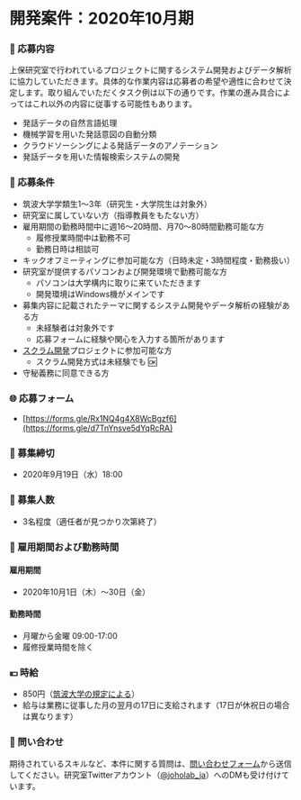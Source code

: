 # 開発案件：2020年10月期

### 🔖 応募内容

上保研究室で行われているプロジェクトに関するシステム開発およびデータ解析に協力していただきます。具体的な作業内容は応募者の希望や適性に合わせて決定します。取り組んでいただくタスク例は以下の通りです。作業の進み具合によってはこれ以外の内容に従事する可能性もあります。

* 発話データの自然言語処理
* 機械学習を用いた発話意図の自動分類
* クラウドソーシングによる発話データのアノテーション
* 発話データを用いた情報検索システムの開発

### 🎯 応募条件

* 筑波大学学類生1～3年（研究生・大学院生は対象外）
* 研究室に属していない方（指導教員をもたない方）
* 雇用期間の勤務時間中に週16～20時間、月70～80時間勤務可能な方
  * 履修授業時間中は勤務不可
  * 勤務日時は相談可
* キックオフミーティングに参加可能な方（日時未定・3時間程度・勤務扱い）
* 研究室が提供するパソコンおよび開発環境で勤務可能な方
  * パソコンは大学構内に取りに来ていただきます
  * 開発環境はWindows機がメインです
* 募集内容に記載されたテーマに関するシステム開発やデータ解析の経験がある方
  * 未経験者は対象外です
  * 応募フォームに経験や関心を入力する箇所があります
* [スクラム開発](https://ja.wikipedia.org/wiki/%E3%82%B9%E3%82%AF%E3%83%A9%E3%83%A0_%28%E3%82%BD%E3%83%95%E3%83%88%E3%82%A6%E3%82%A7%E3%82%A2%E9%96%8B%E7%99%BA%29)プロジェクトに参加可能な方
  * スクラム開発方式は未経験でも 🆗 
* 守秘義務に同意できる方

### 🌐 応募フォーム

* [https://forms.gle/Rx1NQ4g4X8WcBgzf6](https://forms.gle/d7TnYnsve5dYqRcRA)

### 📆 募集締切

* 2020年9月19日（水）18:00

### 🔢 募集人数

* 3名程度（適任者が見つかり次第終了）

### 📆 雇用期間および勤務時間

#### 雇用期間

* 2020年10月1日（木）～30日（金）

#### 勤務時間

* 月曜から金曜 09:00-17:00
* 履修授業時間を除く

### 💴 時給

* 850円（[筑波大学の規定による](https://ut-jinzai-bank.tsukuba.ac.jp/employment/)）
* 給与は業務に従事した月の翌月の17日に支給されます（17日が休祝日の場合は異なります）

### 🤔 問い合わせ

期待されているスキルなど、本件に関する質問は、[問い合わせフォーム](https://docs.google.com/forms/d/e/1FAIpQLSfP1uvgCakWdX89eMo-Bi4ZapCULwVt2DB8VrrNPCGuelUTng/viewform)から送信してください。研究室Twitterアカウント（[@joholab\_ja](https://twitter.com/joholab_ja/)）へのDMも受け付けています。



